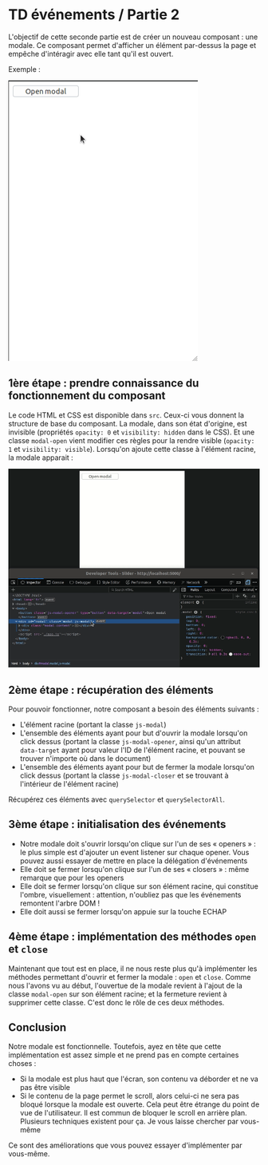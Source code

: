 # TD événements / Partie 2

L'objectif de cette seconde partie est de créer un nouveau composant : une
modale. Ce composant permet d'afficher un élément par-dessus la page et empêche
d'intéragir avec elle tant qu'il est ouvert.

Exemple :

![](example.gif)

## 1ère étape : prendre connaissance du fonctionnement du composant

Le code HTML et CSS est disponible dans `src`. Ceux-ci vous donnent la
structure de base du composant. La modale, dans son état d'origine, est
invisible (propriétés `opacity: 0` et `visibility: hidden` dans le CSS). Et une
classe `modal-open` vient modifier ces règles pour la rendre visible (`opacity:
1` et `visibility: visible`). Lorsqu'on ajoute cette classe à l'élément racine,
la modale apparait :

![](example-manual.gif)

## 2ème étape : récupération des éléments

Pour pouvoir fonctionner, notre composant a besoin des éléments suivants :

* L'élément racine (portant la classe `js-modal`)
* L'ensemble des éléments ayant pour but d'ouvrir la modale lorsqu'on click dessus (portant la classe `js-modal-opener`, ainsi qu'un attribut `data-target` ayant pour valeur l'ID
de l'élément racine, et pouvant se trouver n'importe où dans le document)
* L'ensemble des éléments ayant pour but de fermer la modale lorsqu'on click dessus (portant la classe `js-modal-closer` et se trouvant à l'intérieur de l'élément racine)

Récupérez ces éléments avec `querySelector` et `querySelectorAll`.

## 3ème étape : initialisation des événements

* Notre modale doit s'ouvrir lorsqu'on clique sur l'un de ses « openers » : le plus simple est d'ajouter un event listener sur chaque opener. Vous pouvez aussi essayer de mettre en place la délégation d'événements
* Elle doit se fermer lorsqu'on clique sur l'un de ses « closers » : même remarque que pour les openers
* Elle doit se fermer lorsqu'on clique sur son élément racine, qui constitue l'ombre, visuellement : attention, n'oubliez pas que les événements remontent l'arbre DOM !
* Elle doit aussi se fermer lorsqu'on appuie sur la touche ECHAP

## 4ème étape : implémentation des méthodes `open` et `close`

Maintenant que tout est en place, il ne nous reste plus qu'à implémenter les
méthodes permettant d'ouvrir et fermer la modale : `open` et `close`. Comme
nous l'avons vu au début, l'ouvertue de la modale revient à l'ajout de la
classe `modal-open` sur son élément racine; et la fermeture revient à supprimer
cette classe. C'est donc le rôle de ces deux méthodes.

## Conclusion

Notre modale est fonctionnelle. Toutefois, ayez en tête que cette implémentation est assez simple et ne prend pas en compte certaines choses :

* Si la modale est plus haut que l'écran, son contenu va déborder et ne va pas être visible
* Si le contenu de la page permet le scroll, alors celui-ci ne sera pas bloqué lorsque la modale est ouverte. Cela peut être étrange du point de vue de l'utilisateur. Il est commun de bloquer le scroll en arrière plan. Plusieurs techniques existent pour ça. Je vous laisse chercher par vous-même

Ce sont des améliorations que vous pouvez essayer d'implémenter par vous-même.

